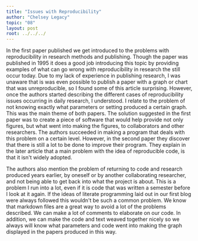 ```yaml
---
title: "Issues with Reproducibility"
author: "Chelsey Legacy"
topic: "08"
layout: post
root: ../../../
---
```





In the first paper published we get introduced to the problems with reproducibility in research methods and publishing. Though the paper was published in 1995 it does a good job introducing this topic by providing examples of what can go wrong with reproducibility in research the still occur today.  Due to my lack of experience in publishing research, I was unaware that is was even possible to publish a paper with a graph or chart that was unreproducible, so I found some of this article surprising. However, once the authors started describing the different cases of reproducibility issues occurring in daily research, I understood. I relate to the problem of not knowing exactly what parameters or setting produced a certain graph. This was the main theme of both papers.  The solution suggested in the first paper was to create a piece of software that would help provide not only figures, but what went into making the figures, to collaborators and other researchers.  The authors succeeded in making a program that deals with this problem on a certain level. However, in the second paper they discover that there is still a lot to be done to improve their program. They explain in the later article that a main problem with the idea of reproducible code, is that it isn't widely adopted.  


The authors also mention the problem of returning to code and research produced years earlier, by oneself or by another collaborating researcher, and not being able to get back into what the project is about. This is a problem I run into a lot, even if it is code that was written a semester before I look at it again. If the ideas of literate programming laid out in our first blog were always followed this wouldn't be such a common problem. We know that markdown files are a great way to avoid a lot of the problems described. We can make a lot of comments to elaborate on our code. In addition, we can make the code and text weaved together nicely so we always will know what parameters and code went into making the graph displayed in the papers produced in this way. 
